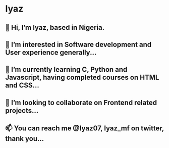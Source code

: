 # Iyaz
## 👋 Hi, I’m Iyaz, based in Nigeria.
## 👀 I’m interested in Software development and User experience generally...
## 🌱 I’m currently learning C, Python and Javascript, having completed courses on HTML and CSS...
## 💞️ I’m looking to collaborate on Frontend related projects...
## 📫 You can reach me @Iyaz07, Iyaz_mf on twitter, thank you...

